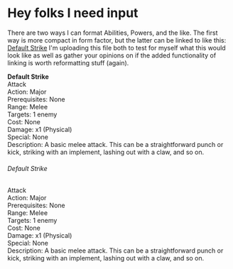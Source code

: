 # Hey folks I need input

There are two ways I can format Abilities, Powers, and the like. The first way is more compact in form factor, but the latter can be linked to like this: 
[Default Strike](#default-strike)
I'm uploading this file both to test for myself what this would look like as well as gather your opinions on if the added functionality of linking is worth reformatting stuff (again).

**Default Strike**  
Attack  
Action: Major  
Prerequisites: None  
Range: Melee  
Targets: 1 enemy  
Cost: None  
Damage: x1 (Physical)  
Special: None  
Description: A basic melee attack. This can be a straightforward punch or kick, striking with an implement, lashing out with a claw, and so on.

###### Default Strike  
Attack  
Action: Major  
Prerequisites: None  
Range: Melee  
Targets: 1 enemy  
Cost: None  
Damage: x1 (Physical)  
Special: None  
Description: A basic melee attack. This can be a straightforward punch or kick, striking with an implement, lashing out with a claw, and so on.